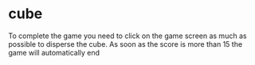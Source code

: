 # cube
To complete the game you need to click on the game screen as much as possible to disperse the cube. 
As soon as the score is more than 15 the game will automatically end
